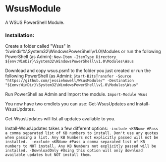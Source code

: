# WsusModule
A WSUS PowerShell Module.

### Installation:
Create a folder called "Wsus" in %windir%\System32\WindowsPowerShell\v1.0\Modules or run the following PowerShell (as Admin):
`New-Item -ItemType Directory ${env:WinDir}\System32\WindowsPowerShell\v1.0\Modules\Wsus`

Download and copy wsus.psm1 to the folder you just created or run the following PowerShell (as Admin):
`Start-BitsTransfer -Source "https://github.com/jessiehowell/WsusModule/" -Destination "${env:WinDir}\System32\WindowsPowerShell\v1.0\Modules\Wsus"`

Run PowerShell as Admin and Import the module.
`Import-Module Wsus`

You now have two cmdlets you can use: Get-WsusUpdates and Install-WsusUpdates.

Get-WsusUpdates will list all updates available to you.

Install-WsusUpdates takes a few different options:
`-include <KBNum> #Pass a comma separated list of KB numbers to install. Don't use any quotes when passing a list. Any KB Numbers not explicitly passed will not be installed. 
-exclude <KBNum> #Pass a comma separated list of KB numbers to NOT install. Any KB Numbers not explicitly passed will be installed.
-DownloadOnly #Using this option will only download available updates but NOT install them.`
